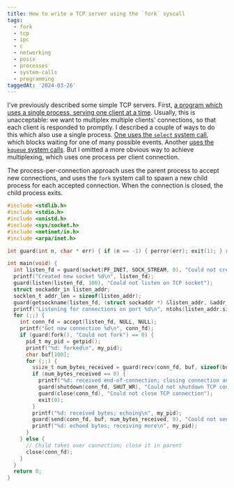 ```yaml
---
title: How to write a TCP server using the `fork` syscall
tags:
  - fork
  - tcp
  - ipc
  - c
  - networking
  - posix
  - processes
  - system-calls
  - programming
taggedAt: '2024-03-26'
---
```


I've previously described some simple TCP servers. First, [a program which uses a single process, serving one client at a time](/2016/12/14/simple-tcp-server/). Usually, this is unacceptable: we want to multiplex multiple clients' connections, so that each client is responded to promptly. I described a couple of ways to do this which also use a single process. [One uses the `select` system call](/2016/12/16/tcp-server-select/), which blocks waiting for one of many possible events. Another [uses the `kqueue` system calls](/2016/12/18/tcp-server-kqueue/). But I omitted a more obvious way to achieve multiplexing, which uses one process per client connection.

The process-per-connection approach uses the parent process to accept new connections, and uses the `fork` system call to spawn a new child process for each accepted connection. When the connection is closed, the child process exits.

```c
#include <stdlib.h>
#include <stdio.h>
#include <unistd.h>
#include <sys/socket.h>
#include <netinet/in.h>
#include <arpa/inet.h>

int guard(int n, char * err) { if (n == -1) { perror(err); exit(1); } return n; }

int main(void) {
  int listen_fd = guard(socket(PF_INET, SOCK_STREAM, 0), "Could not create TCP socket");
  printf("Created new socket %d\n", listen_fd);
  guard(listen(listen_fd, 100), "Could not listen on TCP socket");
  struct sockaddr_in listen_addr;
  socklen_t addr_len = sizeof(listen_addr);
  guard(getsockname(listen_fd, (struct sockaddr *) &listen_addr, &addr_len), "Could not get socket name");
  printf("Listening for connections on port %d\n", ntohs(listen_addr.sin_port));
  for (;;) {
    int conn_fd = accept(listen_fd, NULL, NULL);
    printf("Got new connection %d\n", conn_fd);
    if (guard(fork(), "Could not fork") == 0) {
      pid_t my_pid = getpid();
      printf("%d: forked\n", my_pid);
      char buf[100];
      for (;;) {
        ssize_t num_bytes_received = guard(recv(conn_fd, buf, sizeof(buf), 0), "Could not recv on TCP connection");
        if (num_bytes_received == 0) {
          printf("%d: received end-of-connection; closing connection and exiting\n", my_pid);
          guard(shutdown(conn_fd, SHUT_WR), "Could not shutdown TCP connection");
          guard(close(conn_fd), "Could not close TCP connection");
          exit(0);
        }
        printf("%d: received bytes; echoing\n", my_pid);
        guard(send(conn_fd, buf, num_bytes_received, 0), "Could not send to TCP connection");
        printf("%d: echoed bytes; receiving more\n", my_pid);
      }
    } else {
      // Child takes over connection; close it in parent
      close(conn_fd);
    }
  }
  return 0;
}
```
